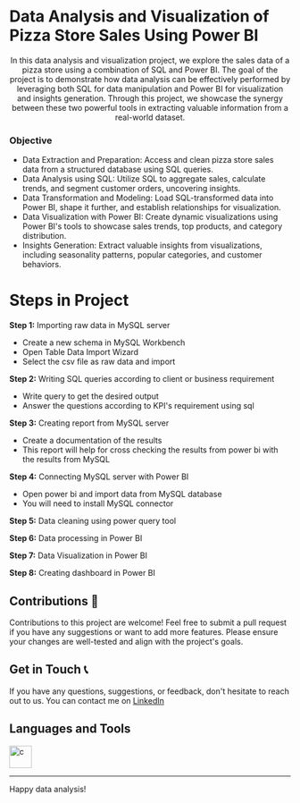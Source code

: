 # Data Analysis and Visualization of Pizza Store Sales Using Power BI

<p align = "center">In this data analysis and visualization project, we explore the sales data of a pizza store using a combination of SQL and Power BI. The goal of the project is to demonstrate how data analysis can be effectively performed by leveraging both SQL for data manipulation and Power BI for visualization and insights generation. Through this project, we showcase the synergy between these two powerful tools in extracting valuable information from a real-world dataset.</p>

<h3>Objective</h3>
<ul>
  <li>Data Extraction and Preparation: Access and clean pizza store sales data from a structured database using SQL queries.</li>
  <li>Data Analysis using SQL: Utilize SQL to aggregate sales, calculate trends, and segment customer orders, uncovering insights.</li>
  <li>Data Transformation and Modeling: Load SQL-transformed data into Power BI, shape it further, and establish relationships for visualization.</li>
  <li>Data Visualization with Power BI: Create dynamic visualizations using Power BI's tools to showcase sales trends, top products, and category distribution.</li>
  <li>Insights Generation: Extract valuable insights from visualizations, including seasonality patterns, popular categories, and customer behaviors.</li>
</ul>

# Steps in Project
**Step 1:** Importing raw data in MySQL server
<ul>
  <li>Create a new schema in MySQL Workbench</li>
  <li>Open Table Data Import Wizard</li>
  <li>Select the csv file as raw data and import</li>
</ul>

**Step 2:** Writing SQL queries according to client or business requirement
<ul>
  <li>Write query to get the desired output</li>
  <li>Answer the questions according to KPI's requirement using sql</li>
</ul>

**Step 3:** Creating report from MySQL server
<ul>
  <li>Create a documentation of the results</li>
  <li>This report will help for cross checking the results from power bi with the results from MySQL</li>
</ul>

**Step 4:** Connecting MySQL server with Power BI
<ul>
  <li>Open power bi and import data from MySQL database</li>
  <li>You will need to install MySQL connector</li>
</ul>

**Step 5:** Data cleaning using power query tool 

**Step 6:** Data processing in Power BI

**Step 7:** Data Visualization in Power BI

**Step 8:** Creating dashboard in Power BI

## Contributions 🤝

Contributions to this project are welcome! Feel free to submit a pull request if you have any suggestions or want to add more features. Please ensure your changes are well-tested and align with the project's goals.

## Get in Touch 📞

If you have any questions, suggestions, or feedback, don't hesitate to reach out to us. You can contact me on [LinkedIn](www.linkedin.com/in/jayjathar1409) 

## Languages and Tools

<p align="left"> <a href="https://www.mysql.com/" target="_blank" rel="noreferrer"> <img src="https://cdn.jsdelivr.net/gh/devicons/devicon/icons/mysql/mysql-original-wordmark.svg" alt="c" width="40" height="40"/> </a> 

---

Happy data analysis!
